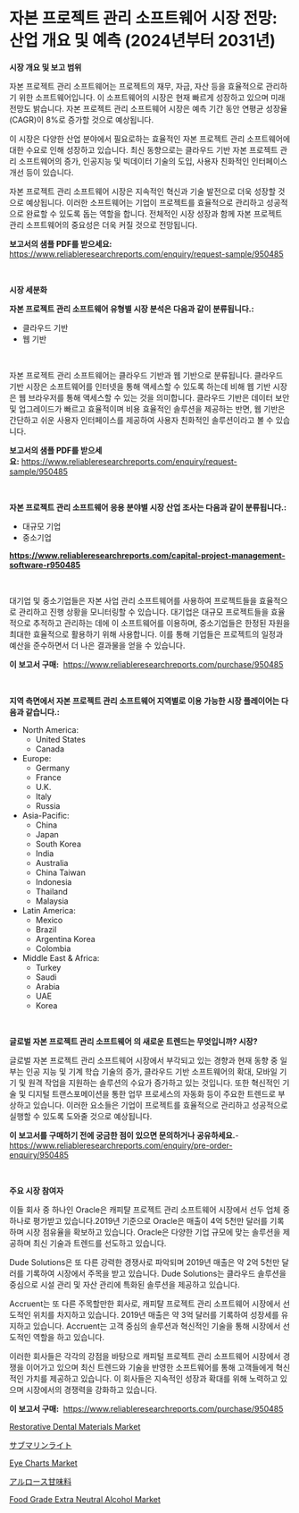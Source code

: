 <p><h1>자본 프로젝트 관리 소프트웨어 시장 전망: 산업 개요 및 예측 (2024년부터 2031년)</h1></p><p><strong>시장 개요 및 보고 범위</strong></p>
<p><p>자본 프로젝트 관리 소프트웨어는 프로젝트의 재무, 자금, 자산 등을 효율적으로 관리하기 위한 소프트웨어입니다. 이 소프트웨어의 시장은 현재 빠르게 성장하고 있으며 미래 전망도 밝습니다. 자본 프로젝트 관리 소프트웨어 시장은 예측 기간 동안 연평균 성장율(CAGR)이 8%로 증가할 것으로 예상됩니다.</p><p>이 시장은 다양한 산업 분야에서 필요로하는 효율적인 자본 프로젝트 관리 소프트웨어에 대한 수요로 인해 성장하고 있습니다. 최신 동향으로는 클라우드 기반 자본 프로젝트 관리 소프트웨어의 증가, 인공지능 및 빅데이터 기술의 도입, 사용자 친화적인 인터페이스 개선 등이 있습니다.</p><p>자본 프로젝트 관리 소프트웨어 시장은 지속적인 혁신과 기술 발전으로 더욱 성장할 것으로 예상됩니다. 이러한 소프트웨어는 기업이 프로젝트를 효율적으로 관리하고 성공적으로 완료할 수 있도록 돕는 역할을 합니다. 전체적인 시장 성장과 함께 자본 프로젝트 관리 소프트웨어의 중요성은 더욱 커질 것으로 전망됩니다.</p></p>
<p><strong>보고서의 샘플 PDF를 받으세요:</strong> <a href="https://www.reliableresearchreports.com/enquiry/request-sample/950485">https://www.reliableresearchreports.com/enquiry/request-sample/950485</a></p>
<p>&nbsp;</p>
<p><strong>시장 세분화</strong></p>
<p><strong>자본 프로젝트 관리 소프트웨어 유형별 시장 분석은 다음과 같이 분류됩니다.:</strong></p>
<p><ul><li>클라우드 기반</li><li>웹 기반</li></ul></p>
<p>&nbsp;</p>
<p><p>자본 프로젝트 관리 소프트웨어는 클라우드 기반과 웹 기반으로 분류됩니다. 클라우드 기반 시장은 소프트웨어를 인터넷을 통해 액세스할 수 있도록 하는데 비해 웹 기반 시장은 웹 브라우저를 통해 액세스할 수 있는 것을 의미합니다. 클라우드 기반은 데이터 보안 및 업그레이드가 빠르고 효율적이며 비용 효율적인 솔루션을 제공하는 반면, 웹 기반은 간단하고 쉬운 사용자 인터페이스를 제공하여 사용자 친화적인 솔루션이라고 볼 수 있습니다.</p></p>
<p><strong>보고서의 샘플 PDF를 받으세요:</strong>&nbsp;<a href="https://www.reliableresearchreports.com/enquiry/request-sample/950485">https://www.reliableresearchreports.com/enquiry/request-sample/950485</a></p>
<p>&nbsp;</p>
<p><strong> 자본 프로젝트 관리 소프트웨어 응용 분야별 시장 산업 조사는 다음과 같이 분류됩니다.:</strong></p>
<p><ul><li>대규모 기업</li><li>중소기업</li></ul></p>
<p><strong><a href="https://www.reliableresearchreports.com/capital-project-management-software-r950485">https://www.reliableresearchreports.com/capital-project-management-software-r950485</a></strong></p>
<p>&nbsp;</p>
<p><p>대기업 및 중소기업들은 자본 사업 관리 소프트웨어를 사용하여 프로젝트들을 효율적으로 관리하고 진행 상황을 모니터링할 수 있습니다. 대기업은 대규모 프로젝트들을 효율적으로 추적하고 관리하는 데에 이 소프트웨어를 이용하며, 중소기업들은 한정된 자원을 최대한 효율적으로 활용하기 위해 사용합니다. 이를 통해 기업들은 프로젝트의 일정과 예산을 준수하면서 더 나은 결과물을 얻을 수 있습니다.</p></p>
<p><strong>이 보고서 구매:</strong>&nbsp; <a href="https://www.reliableresearchreports.com/purchase/950485">https://www.reliableresearchreports.com/purchase/950485</a></p>
<p>&nbsp;</p>
<p><strong>지역 측면에서 자본 프로젝트 관리 소프트웨어 지역별로 이용 가능한 시장 플레이어는 다음과 같습니다.:</strong></p>
<p><ul>
    <li>
        North America:
        <ul>
            <li>United States</li>
            <li>Canada</li>
        </ul>
    </li>
    <li>
        Europe:
        <ul>
            <li>Germany</li>
            <li>France</li>
            <li>U.K.</li>
            <li>Italy</li>
            <li>Russia</li>
        </ul>
    </li>
    <li>
        Asia-Pacific:
        <ul>
            <li>China</li>
            <li>Japan</li>
            <li>South Korea</li>
            <li>India</li>
            <li>Australia</li>
            <li>China Taiwan</li>
            <li>Indonesia</li>
            <li>Thailand</li>
            <li>Malaysia</li>
        </ul>
    </li>
    <li>
        Latin America:
        <ul>
            <li>Mexico</li>
            <li>Brazil</li>
            <li>Argentina Korea</li>
            <li>Colombia</li>
        </ul>
    </li>
    <li>
        Middle East & Africa:
        <ul>
            <li>Turkey</li>
            <li>Saudi</li>
            <li>Arabia</li>
            <li>UAE</li>
            <li>Korea</li>
        </ul>
    </li>
    </ul></p>
<p>&nbsp;</p>
<p><strong>글로벌 자본 프로젝트 관리 소프트웨어 의 새로운 트렌드는 무엇입니까? 시장?</strong></p>
<p><p>글로벌 자본 프로젝트 관리 소프트웨어 시장에서 부각되고 있는 경향과 현재 동향 중 일부는 인공 지능 및 기계 학습 기술의 증가, 클라우드 기반 소프트웨어의 확대, 모바일 기기 및 원격 작업을 지원하는 솔루션의 수요가 증가하고 있는 것입니다. 또한 혁신적인 기술 및 디지털 트랜스포메이션을 통한 업무 프로세스의 자동화 등이 주요한 트렌드로 부상하고 있습니다. 이러한 요소들은 기업이 프로젝트를 효율적으로 관리하고 성공적으로 실행할 수 있도록 도와줄 것으로 예상됩니다.</p></p>
<p><strong>이 보고서를 구매하기 전에 궁금한 점이 있으면 문의하거나 공유하세요.</strong>- <a href="https://www.reliableresearchreports.com/enquiry/pre-order-enquiry/950485">https://www.reliableresearchreports.com/enquiry/pre-order-enquiry/950485</a></p>
<p>&nbsp;</p>
<p><strong>주요 시장 참여자</strong></p>
<p><p>이들 회사 중 하나인 Oracle은 캐피턀 프로젝트 관리 소프트웨어 시장에서 선두 업체 중 하나로 평가받고 있습니다.2019년 기준으로 Oracle은 매출이 4억 5천만 달러를 기록하며 시장 점유율을 확보하고 있습니다. Oracle은 다양한 기업 규모에 맞는 솔루션을 제공하며 최신 기술과 트렌드를 선도하고 있습니다.</p><p>Dude Solutions은 또 다른 강력한 경쟁사로 파악되며 2019년 매출은 약 2억 5천만 달러를 기록하여 시장에서 주목을 받고 있습니다. Dude Solutions는 클라우드 솔루션을 중심으로 시설 관리 및 자산 관리에 특화된 솔루션을 제공하고 있습니다.</p><p>Accruent는 또 다른 주목할만한 회사로, 캐피턀 프로젝트 관리 소프트웨어 시장에서 선도적인 위치를 차지하고 있습니다. 2019년 매출은 약 3억 달러를 기록하여 성장세를 유지하고 있습니다. Accruent는 고객 중심의 솔루션과 혁신적인 기술을 통해 시장에서 선도적인 역할을 하고 있습니다.</p><p>이러한 회사들은 각각의 강점을 바탕으로 캐피털 프로젝트 관리 소프트웨어 시장에서 경쟁을 이어가고 있으며 최신 트렌드와 기술을 반영한 소프트웨어를 통해 고객들에게 혁신적인 가치를 제공하고 있습니다. 이 회사들은 지속적인 성장과 확대를 위해 노력하고 있으며 시장에서의 경쟁력을 강화하고 있습니다.</p></p>
<p><strong>이 보고서 구매:</strong>&nbsp;&nbsp;<a href="https://www.reliableresearchreports.com/purchase/950485">https://www.reliableresearchreports.com/purchase/950485</a></p>
<p><p><a href="https://www.linkedin.com/pulse/restorative-dental-materials-market-share-evolution-growth-thnee?trackingId=5Ont1vNHn%2Bs43SHUexxYhw%3D%3D">Restorative Dental Materials Market</a></p><p><a href="https://github.com/ddwcuskozol07187/Market-Research-Report-List-2/blob/main/392754947648.md">サブマリンライト</a></p><p><a href="https://github.com/markusgodoy/Market-Research-Report-List-3/blob/main/eye-charts-market.md">Eye Charts Market</a></p><p><a href="https://medium.com/@reyeshowell655/%E3%82%AA%E3%83%AB%E3%83%AD%E3%83%BC%E3%82%B9%E7%94%98%E5%91%B3%E6%96%99%E5%B8%82%E5%A0%B4%E8%A6%8F%E6%A8%A1%E3%81%AF-%E3%82%B0%E3%83%AD%E3%83%BC%E3%83%90%E3%83%AB%E7%94%A3%E6%A5%AD%E3%81%AB%E3%81%8A%E3%81%91%E3%82%8B%E6%9C%80%E9%81%A9%E3%81%AA%E3%83%9E%E3%83%BC%E3%82%B1%E3%83%86%E3%82%A3%E3%83%B3%E3%82%B0%E3%83%81%E3%83%A3%E3%83%8D%E3%83%AB%E3%82%92%E7%A4%BA%E3%81%97%E3%81%A6%E3%81%84%E3%81%BE%E3%81%99-d8a4d47722f0">アルロース甘味料</a></p><p><a href="https://issuu.com/reportprime-2/docs/food-grade-extra-neutral-alcohol-market-size-2030.">Food Grade Extra Neutral Alcohol Market</a></p></p>